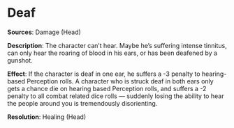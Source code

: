 # Deaf
**Sources**: Damage (Head)

**Description**: The character can’t hear. Maybe he’s suffering intense tinnitus, can only hear the roaring of blood in
his ears, or has been deafened by a gunshot.

**Effect**: If the character is deaf in one ear, he suffers a -3
penalty to hearing-based Perception rolls. A character who
is struck deaf in both ears only gets a chance die on hearing based Perception rolls, and suffers a -2 penalty to all combat related dice rolls — suddenly losing the ability to hear the
people around you is tremendously disorienting.

**Resolution**: Healing (Head)
